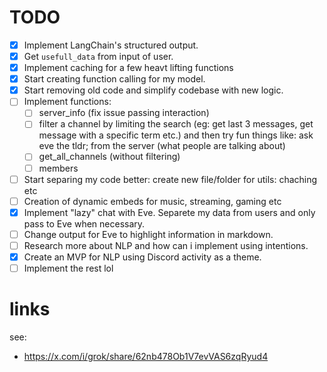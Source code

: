 # TODO
- [x] Implement LangChain's structured output.
- [x] Get `usefull_data` from input of user.
- [x] Implement caching for a few heavt lifting functions
- [x] Start creating function calling for my model.
- [x] Start removing old code and simplify codebase with new logic.
- [ ] Implement functions:
  - [ ] server_info (fix issue passing interaction)
  - [ ] filter a channel by limiting the search (eg: get last 3 messages, get message with a specific term etc.) and then try fun things like: ask eve the tldr; from the server (what people are talking about)
  - [ ] get_all_channels (without filtering)
  - [ ] members
- [ ] Start separing my code better: create new file/folder for utils: chaching etc
- [ ] Creation of dynamic embeds for music, streaming, gaming etc
- [x] Implement "lazy" chat with Eve. Separete my data from users and only pass to Eve when necessary.
- [ ] Change output for Eve to highlight information in markdown.
- [ ] Research more about NLP and how can i implement using intentions.
- [x] Create an MVP for NLP using Discord activity as a theme.
- [ ] Implement the rest lol

# links

see:
- https://x.com/i/grok/share/62nb478Ob1V7evVAS6zqRyud4
